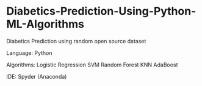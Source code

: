 # Diabetics-Prediction-Using-Python-ML-Algorithms

Diabetics Prediction using random open source dataset

Language: Python

Algorithms: 
Logistic Regression
SVM
Random Forest
KNN
AdaBoost

IDE: Spyder (Anaconda)
